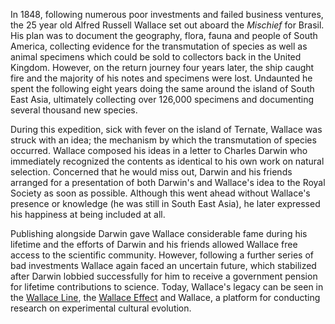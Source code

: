 In 1848, following numerous poor investments and failed business ventures, the 25 year old Alfred Russell Wallace set out aboard the *Mischief* for Brasil. His plan was to document the geography, flora, fauna and people of South America, collecting evidence for the transmutation of species as well as animal specimens which could be sold to collectors back in the United Kingdom. However, on the return journey four years later, the ship caught fire and the majority of his notes and specimens were lost. Undaunted he spent the following eight years doing the same around the island of South East Asia, ultimately collecting over 126,000 specimens and documenting several thousand new species.

During this expedition, sick with fever on the island of Ternate, Wallace was struck with an idea; the mechanism by which the transmutation of species occurred. Wallace composed his ideas in a letter to Charles Darwin who immediately recognized the contents as identical to his own work on natural selection. Concerned that he would miss out, Darwin and his friends arranged for a presentation of both Darwin's and Wallace's idea to the Royal Society as soon as possible. Although this went ahead without Wallace's presence or knowledge (he was still in South East Asia), he later expressed his happiness at being included at all.

Publishing alongside Darwin gave Wallace considerable fame during his lifetime and the efforts of Darwin and his friends allowed Wallace free access to the scientific community. However, following a further series of bad investments Wallace again faced an uncertain future, which stabilized after Darwin lobbied successfully for him to receive a government pension for lifetime contributions to science. Today, Wallace's legacy can be seen in the [Wallace Line](http://en.wikipedia.org/wiki/Wallace_Line), the [Wallace Effect](http://en.wikipedia.org/wiki/Wallace_effect) and Wallace, a platform for conducting research on experimental cultural evolution.